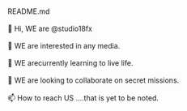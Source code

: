 <BR>README.md</BR>
<BR>👋 Hi, WE are @studio18fx</BR>
<BR>👀 WE are interested in any media.</BR>
<BR>🌱 WE arecurrently learning to live life.</BR>
<BR>💞️ WE are looking to collaborate on secret missions.</BR>
<BR>📫 How to reach US ....that is yet to be noted.</BR>
